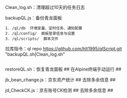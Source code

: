 Clean_log.sh：清理超过10天的任务日志


backupQL.js：备份青龙面板

    1. /ql/db  环境变量、定时任务、通知配置
    2. /ql/config/  面板登录信息与设置
    3. /ql/scripts/  脚本文件

拉库指令：ql repo https://github.com/hlt1995/qlScript.git "backupQL.sh|Clean_log.sh"

##

restoreQL.sh：恢复青龙面板  ## 在Alpine终端手动运行 ##


jb_bean_change.js：京东资产统计 ## 去除多余信息 ##


jd_CheckCK.js：京东账号CK检测  ## 去除多余信息 ##

